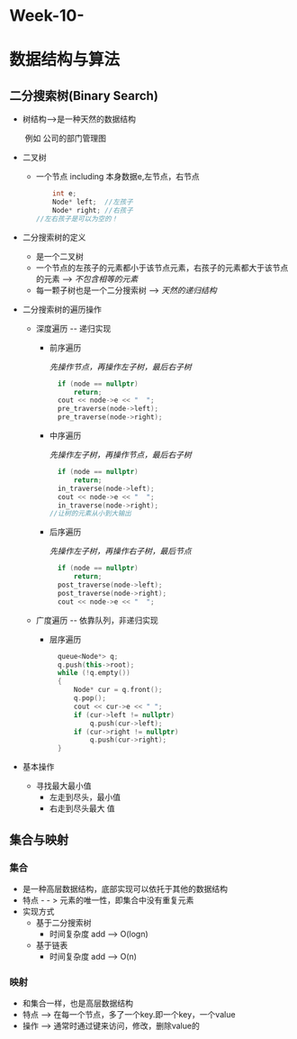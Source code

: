# Week-10-

# 数据结构与算法

## 二分搜索树(Binary Search)

* 树结构-->是一种天然的数据结构

  ​	例如  公司的部门管理图

* 二叉树

  * 一个节点  including  本身数据e,左节点，右节点

    ```c++
    	int e;
    	Node* left;  //左孩子
    	Node* right; //右孩子
    //左右孩子是可以为空的！
    ```

* 二分搜索树的定义

  * 是一个二叉树
  * 一个节点的左孩子的元素都小于该节点元素，右孩子的元素都大于该节点的元素 --> *不包含相等的元素*
  * 每一颗子树也是一个二分搜索树  -->  *天然的递归结构*

* 二分搜索树的遍历操作

  * 深度遍历 -- 递归实现

    * 前序遍历

      *先操作节点，再操作左子树，最后右子树*

      ```c++
      	if (node == nullptr)
      		return;
      	cout << node->e << "  ";
      	pre_traverse(node->left);
      	pre_traverse(node->right);
      ```

      

    * 中序遍历

      *先操作左子树，再操作节点，最后右子树*

      ```c++
      	if (node == nullptr)
      		return;
      	in_traverse(node->left);
      	cout << node->e << "  ";
      	in_traverse(node->right);
      //让树的元素从小到大输出
      ```

      

    * 后序遍历

      *先操作左子树，再操作右子树，最后节点*

      ```c++
      	if (node == nullptr)
      		return;
      	post_traverse(node->left);
      	post_traverse(node->right);
      	cout << node->e << "  ";
      ```

      

  * 广度遍历 -- 依靠队列，非递归实现

    * 层序遍历

      ```c++
      	queue<Node*> q;
      	q.push(this->root);
      	while (!q.empty())
      	{
      		Node* cur = q.front();
      		q.pop();
      		cout << cur->e << " ";
      		if (cur->left != nullptr)
      			q.push(cur->left);
      		if (cur->right != nullptr)
      			q.push(cur->right);
      	}
      ```


* 基本操作
  * 寻找最大最小值
    * 左走到尽头，最小值
    * 右走到尽头最大 值

## 集合与映射

### 集合

* 是一种高层数据结构，底部实现可以依托于其他的数据结构
* 特点 - - > 元素的唯一性，即集合中没有重复元素
* 实现方式
  * 基于二分搜索树
    * 时间复杂度  add --> O(logn)
  * 基于链表
    * 时间复杂度 add --> O(n)

### 映射

* 和集合一样，也是高层数据结构
* 特点 --> 在每一个节点，多了一个key.即一个key，一个value
* 操作 --> 通常时通过键来访问，修改，删除value的
